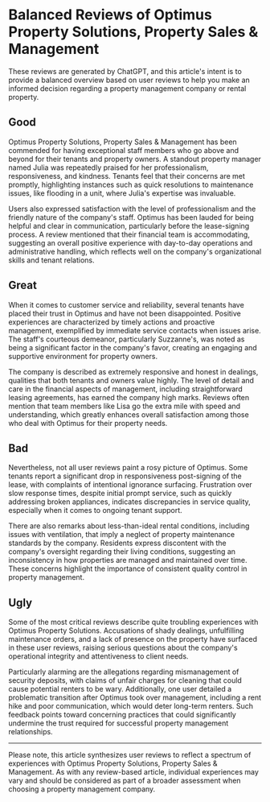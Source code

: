 # Balanced Reviews of Optimus Property Solutions, Property Sales & Management

These reviews are generated by ChatGPT, and this article's intent is to provide a balanced overview based on user reviews to help you make an informed decision regarding a property management company or rental property.

## Good

Optimus Property Solutions, Property Sales & Management has been commended for having exceptional staff members who go above and beyond for their tenants and property owners. A standout property manager named Julia was repeatedly praised for her professionalism, responsiveness, and kindness. Tenants feel that their concerns are met promptly, highlighting instances such as quick resolutions to maintenance issues, like flooding in a unit, where Julia's expertise was invaluable.

Users also expressed satisfaction with the level of professionalism and the friendly nature of the company's staff. Optimus has been lauded for being helpful and clear in communication, particularly before the lease-signing process. A review mentioned that their financial team is accommodating, suggesting an overall positive experience with day-to-day operations and administrative handling, which reflects well on the company's organizational skills and tenant relations.

## Great 

When it comes to customer service and reliability, several tenants have placed their trust in Optimus and have not been disappointed. Positive experiences are characterized by timely actions and proactive management, exemplified by immediate service contacts when issues arise. The staff's courteous demeanor, particularly Suzzanne's, was noted as being a significant factor in the company's favor, creating an engaging and supportive environment for property owners.

The company is described as extremely responsive and honest in dealings, qualities that both tenants and owners value highly. The level of detail and care in the financial aspects of management, including straightforward leasing agreements, has earned the company high marks. Reviews often mention that team members like Lisa go the extra mile with speed and understanding, which greatly enhances overall satisfaction among those who deal with Optimus for their property needs.

## Bad

Nevertheless, not all user reviews paint a rosy picture of Optimus. Some tenants report a significant drop in responsiveness post-signing of the lease, with complaints of intentional ignorance surfacing. Frustration over slow response times, despite initial prompt service, such as quickly addressing broken appliances, indicates discrepancies in service quality, especially when it comes to ongoing tenant support.

There are also remarks about less-than-ideal rental conditions, including issues with ventilation, that imply a neglect of property maintenance standards by the company. Residents express discontent with the company's oversight regarding their living conditions, suggesting an inconsistency in how properties are managed and maintained over time. These concerns highlight the importance of consistent quality control in property management.

## Ugly

Some of the most critical reviews describe quite troubling experiences with Optimus Property Solutions. Accusations of shady dealings, unfulfilling maintenance orders, and a lack of presence on the property have surfaced in these user reviews, raising serious questions about the company's operational integrity and attentiveness to client needs.

Particularly alarming are the allegations regarding mismanagement of security deposits, with claims of unfair charges for cleaning that could cause potential renters to be wary. Additionally, one user detailed a problematic transition after Optimus took over management, including a rent hike and poor communication, which would deter long-term renters. Such feedback points toward concerning practices that could significantly undermine the trust required for successful property management relationships.

---

Please note, this article synthesizes user reviews to reflect a spectrum of experiences with Optimus Property Solutions, Property Sales & Management. As with any review-based article, individual experiences may vary and should be considered as part of a broader assessment when choosing a property management company.